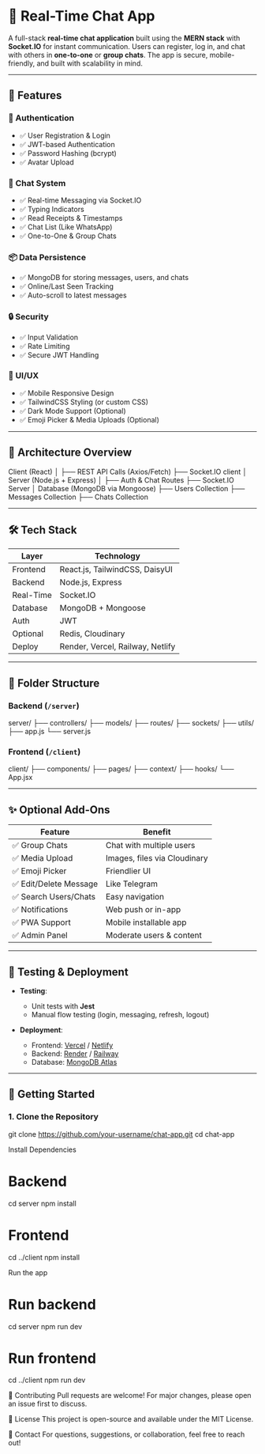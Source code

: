 # 💬 Real-Time Chat App

A full-stack **real-time chat application** built using the **MERN stack** with **Socket.IO** for instant communication. Users can register, log in, and chat with others in **one-to-one** or **group chats**. The app is secure, mobile-friendly, and built with scalability in mind.

---

## 🚀 Features

### 🔐 Authentication
- ✅ User Registration & Login
- ✅ JWT-based Authentication
- ✅ Password Hashing (bcrypt)
- ✅ Avatar Upload

### 💬 Chat System
- ✅ Real-time Messaging via Socket.IO
- ✅ Typing Indicators
- ✅ Read Receipts & Timestamps
- ✅ Chat List (Like WhatsApp)
- ✅ One-to-One & Group Chats

### 📦 Data Persistence
- ✅ MongoDB for storing messages, users, and chats
- ✅ Online/Last Seen Tracking
- ✅ Auto-scroll to latest messages

### 🔒 Security
- ✅ Input Validation
- ✅ Rate Limiting
- ✅ Secure JWT Handling

### 🌈 UI/UX
- ✅ Mobile Responsive Design
- ✅ TailwindCSS Styling (or custom CSS)
- ✅ Dark Mode Support (Optional)
- ✅ Emoji Picker & Media Uploads (Optional)

---

## 🧠 Architecture Overview

Client (React)
│
├── REST API Calls (Axios/Fetch)
├── Socket.IO client
│
Server (Node.js + Express)
│
├── Auth & Chat Routes
├── Socket.IO Server
│
Database (MongoDB via Mongoose)
├── Users Collection
├── Messages Collection
├── Chats Collection




---

## 🛠️ Tech Stack

| Layer      | Technology             |
|------------|------------------------|
| Frontend   | React.js, TailwindCSS, DaisyUI  |
| Backend    | Node.js, Express       |
| Real-Time  | Socket.IO              |
| Database   | MongoDB + Mongoose     |
| Auth       | JWT                    |
| Optional   | Redis, Cloudinary      |
| Deploy     | Render, Vercel, Railway, Netlify |

---

## 📁 Folder Structure

### Backend (`/server`)
server/
├── controllers/
├── models/
├── routes/
├── sockets/
├── utils/
├── app.js
└── server.js


### Frontend (`/client`)
client/
├── components/
├── pages/
├── context/
├── hooks/
└── App.jsx



---

## ✨ Optional Add-Ons

| Feature                | Benefit                          |
|------------------------|----------------------------------|
| ✅ Group Chats         | Chat with multiple users         |
| ✅ Media Upload        | Images, files via Cloudinary     |
| ✅ Emoji Picker        | Friendlier UI                    |
| ✅ Edit/Delete Message | Like Telegram                    |
| ✅ Search Users/Chats  | Easy navigation                  |
| ✅ Notifications       | Web push or in-app               |
| ✅ PWA Support         | Mobile installable app           |
| ✅ Admin Panel         | Moderate users & content         |

---

## 🧪 Testing & Deployment

- **Testing**:  
  - Unit tests with **Jest**  
  - Manual flow testing (login, messaging, refresh, logout)

- **Deployment**:
  - Frontend: [Vercel](https://vercel.com) / [Netlify](https://www.netlify.com)
  - Backend: [Render](https://render.com) / [Railway](https://railway.app)
  - Database: [MongoDB Atlas](https://www.mongodb.com/cloud/atlas)

---

## 🧩 Getting Started

### 1. Clone the Repository


git clone https://github.com/your-username/chat-app.git
cd chat-app


Install Dependencies
# Backend
cd server
npm install

# Frontend
cd ../client
npm install

Run the app
# Run backend
cd server
npm run dev

# Run frontend
cd ../client
npm run dev


🤝 Contributing
Pull requests are welcome! For major changes, please open an issue first to discuss.

📜 License
This project is open-source and available under the MIT License.


📧 Contact
For questions, suggestions, or collaboration, feel free to reach out!
